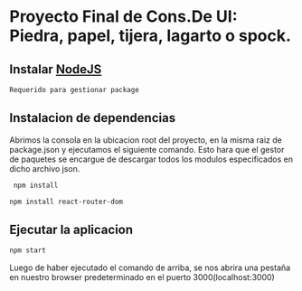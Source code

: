 
# Proyecto Final de Cons.De UI: Piedra, papel, tijera, lagarto o spock. 

## Instalar [NodeJS](https://nodejs.org/es/)
```bash
Requerido para gestionar package 
```

## Instalacion de dependencias
Abrimos la consola en la ubicacion root del proyecto, en la misma raiz de package.json y ejecutamos el siguiente comando. Esto hara que el gestor de paquetes se encargue de descargar todos los modulos especificados en dicho archivo json.

```bash
 npm install
 ```
 
 ```bash
 npm install react-router-dom
 ```


## Ejecutar la aplicacion
```bash
npm start
```
Luego de haber ejecutado el comando de arriba, se nos abrira una pestaña en nuestro browser predeterminado en el puerto 3000(localhost:3000)

